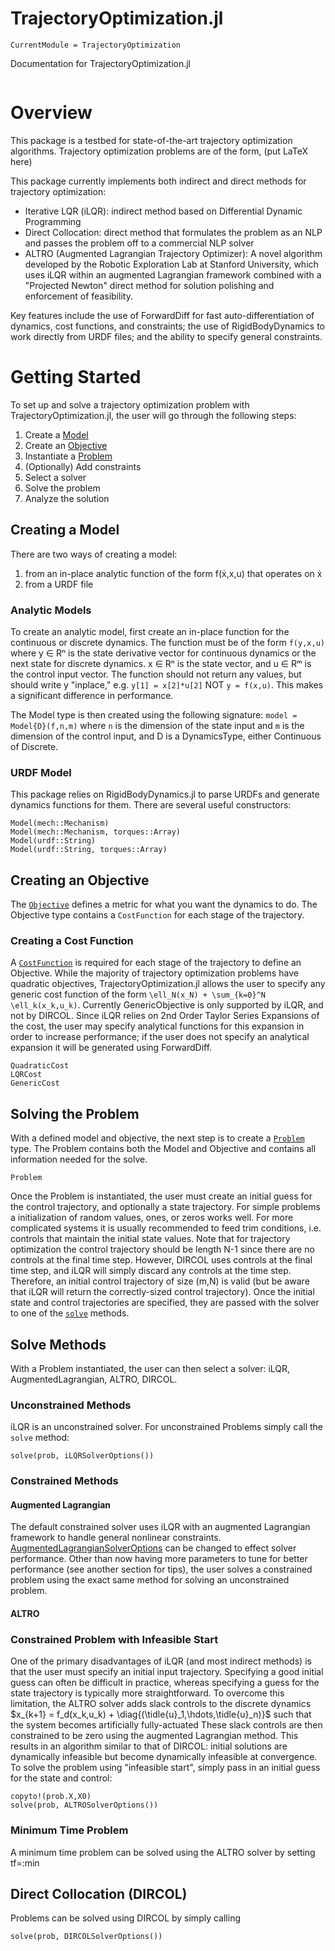 # TrajectoryOptimization.jl

```@meta
CurrentModule = TrajectoryOptimization
```

Documentation for TrajectoryOptimization.jl

```@contents
```


# Overview
This package is a testbed for state-of-the-art trajectory optimization algorithms. Trajectory optimization problems are of the form,
(put LaTeX here)

This package currently implements both indirect and direct methods for trajectory optimization:
* Iterative LQR (iLQR): indirect method based on Differential Dynamic Programming
* Direct Collocation: direct method that formulates the problem as an NLP and passes the problem off to a commercial NLP solver
* ALTRO (Augmented Lagrangian Trajectory Optimizer): A novel algorithm developed by the Robotic Exploration Lab at Stanford University, which uses iLQR within an augmented Lagrangian framework combined with a "Projected Newton" direct method for solution polishing and enforcement of feasibility.

Key features include the use of ForwardDiff for fast auto-differentiation of dynamics, cost functions, and constraints; the use of RigidBodyDynamics to work directly from URDF files; and the ability to specify general constraints.

# Getting Started
To set up and solve a trajectory optimization problem with TrajectoryOptimization.jl, the user will go through the following steps:

1) Create a [Model](@ref)
2) Create an [Objective](@ref)
3) Instantiate a [Problem](@ref)
4) (Optionally) Add constraints
5) Select a solver
6) Solve the problem
7) Analyze the solution

## Creating a Model
There are two ways of creating a model:
1) from an in-place analytic function of the form f(ẋ,x,u) that operates on ẋ
2) from a URDF file

### Analytic Models
To create an analytic model, first create an in-place function for the continuous or discrete dynamics. The function must be of the form
`f(y,x,u)`
where y ∈ Rⁿ is the state derivative vector for continuous dynamics or the next state for discrete dynamics. x ∈ Rⁿ is the state vector, and u ∈ Rᵐ is the control input vector. The function should not return any values, but should write y "inplace," e.g. `y[1] = x[2]*u[2]` NOT `y = f(x,u)`. This makes a significant difference in performance.

The Model type is then created using the following signature:
`model = Model{D}(f,n,m)` where `n` is the dimension of the state input and `m` is the dimension of the control input, and D is a DynamicsType, either Continuous of Discrete.

<!-- ```@docs
Model{D}(f::Function, n::Int, m::Int)
``` -->

### URDF Model
This package relies on RigidBodyDynamics.jl to parse URDFs and generate dynamics functions for them. There are several useful constructors:

```@docs
Model(mech::Mechanism)
Model(mech::Mechanism, torques::Array)
Model(urdf::String)
Model(urdf::String, torques::Array)
```

## Creating an Objective
The [`Objective`](@ref) defines a metric for what you want the dynamics to do. The Objective type contains a `CostFunction` for each stage of the trajectory.

### Creating a Cost Function
A [`CostFunction`](@ref) is required for each stage of the trajectory to define an Objective. While the majority of trajectory optimization problems have quadratic objectives, TrajectoryOptimization.jl allows the user to specify any generic cost function of the form ``\ell_N(x_N) + \sum_{k=0}^N \ell_k(x_k,u_k)``. Currently GenericObjective is only supported by iLQR, and not by DIRCOL. Since iLQR relies on 2nd Order Taylor Series Expansions of the cost, the user may specify analytical functions for this expansion in order to increase performance; if the user does not specify an analytical expansion it will be generated using ForwardDiff.

```@docs
QuadraticCost
LQRCost
GenericCost
```

## Solving the Problem
With a defined model and objective, the next step is to create a [`Problem`](@ref) type. The Problem contains both the Model and Objective and contains all information needed for the solve.

```@docs
Problem
```

Once the Problem is instantiated, the user must create an initial guess for the control trajectory, and optionally a state trajectory. For simple problems a initialization of random values, ones, or zeros works well. For more complicated systems it is usually recommended to feed trim conditions, i.e. controls that maintain the initial state values. Note that for trajectory optimization the control trajectory should be length N-1 since there are no controls at the final time step. However, DIRCOL uses controls at the final time step, and iLQR will simply discard any controls at the time step. Therefore, an initial control trajectory of size (m,N) is valid (but be aware that iLQR will return the correctly-sized control trajectory). Once the initial state and control trajectories are specified, they are passed with the solver to one of the [`solve`](@ref) methods.

## Solve Methods
With a Problem instantiated, the user can then select a solver: iLQR, AugmentedLagrangian, ALTRO, DIRCOL.

### Unconstrained Methods
iLQR is an unconstrained solver. For unconstrained Problems simply call the `solve` method:
```
solve(prob, iLQRSolverOptions())
```

### Constrained Methods
#### Augmented Lagrangian
The default constrained solver uses iLQR with an augmented Lagrangian framework to handle general nonlinear constraints. [AugmentedLagrangianSolverOptions](@ref) can be changed to effect solver performance. Other than now having more parameters to tune for better performance (see another section for tips), the user solves a constrained problem using the exact same method for solving an unconstrained problem.

#### ALTRO
### Constrained Problem with Infeasible Start
One of the primary disadvantages of iLQR (and most indirect methods) is that the user must specify an initial input trajectory. Specifying a good initial guess can often be difficult in practice, whereas specifying a guess for the state trajectory is typically more straightforward. To overcome this limitation, the ALTRO solver adds slack controls to the discrete dynamics $x_{k+1} = f_d(x_k,u_k) + \diag{(\tidle{u}_1,\hdots,\tidle{u}_n)}$ such that the system becomes artificially fully-actuated These slack controls are then constrained to be zero using the augmented Lagrangian method. This results in an algorithm similar to that of DIRCOL: initial solutions are dynamically infeasible but become dynamically infeasible at convergence. To solve the problem using "infeasible start", simply pass in an initial guess for the state and control:
```
copyto!(prob.X,X0)
solve(prob, ALTROSolverOptions())
```

### Minimum Time Problem
A minimum time problem can be solved using the ALTRO solver by setting tf=:min

## Direct Collocation (DIRCOL)
Problems can be solved using DIRCOL by simply calling
```
solve(prob, DIRCOLSolverOptions())
```
